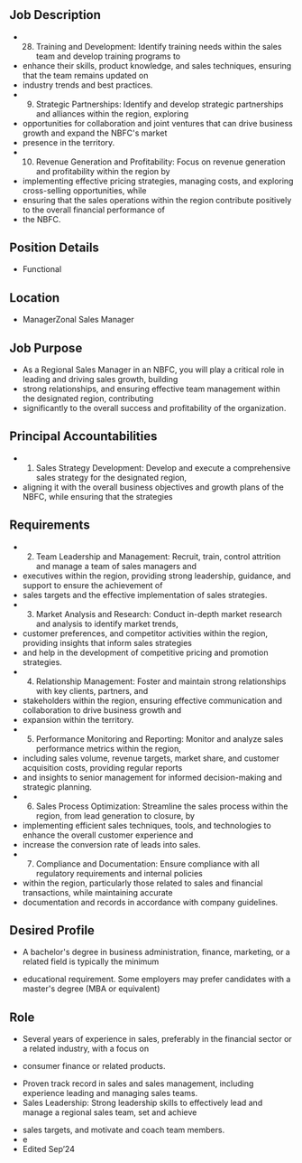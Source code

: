 # 

## Job Description

* 28. Training and Development: Identify training needs within the sales team and develop training programs to
* enhance their skills, product knowledge, and sales techniques, ensuring that the team remains updated on
* industry trends and best practices.
* 9. Strategic Partnerships: Identify and develop strategic partnerships and alliances within the region, exploring
* opportunities for collaboration and joint ventures that can drive business growth and expand the NBFC's market
* presence in the territory.
* 10. Revenue Generation and Profitability: Focus on revenue generation and profitability within the region by
* implementing effective pricing strategies, managing costs, and exploring cross-selling opportunities, while
* ensuring that the sales operations within the region contribute positively to the overall financial performance of
* the NBFC.

## Position Details

* Functional

## Location

* ManagerZonal Sales Manager

## Job Purpose

* As a Regional Sales Manager in an NBFC, you will play a critical role in leading and driving sales growth, building
* strong relationships, and ensuring effective team management within the designated region, contributing
* significantly to the overall success and profitability of the organization.

## Principal Accountabilities

* 1. Sales Strategy Development: Develop and execute a comprehensive sales strategy for the designated region,
* aligning it with the overall business objectives and growth plans of the NBFC, while ensuring that the strategies

## Requirements

* 2. Team Leadership and Management: Recruit, train, control attrition and manage a team of sales managers and
* executives within the region, providing strong leadership, guidance, and support to ensure the achievement of
* sales targets and the effective implementation of sales strategies.
* 3. Market Analysis and Research: Conduct in-depth market research and analysis to identify market trends,
* customer preferences, and competitor activities within the region, providing insights that inform sales strategies
* and help in the development of competitive pricing and promotion strategies.
* 4. Relationship Management: Foster and maintain strong relationships with key clients, partners, and
* stakeholders within the region, ensuring effective communication and collaboration to drive business growth and
* expansion within the territory.
* 5. Performance Monitoring and Reporting: Monitor and analyze sales performance metrics within the region,
* including sales volume, revenue targets, market share, and customer acquisition costs, providing regular reports
* and insights to senior management for informed decision-making and strategic planning.
* 6. Sales Process Optimization: Streamline the sales process within the region, from lead generation to closure, by
* implementing efficient sales techniques, tools, and technologies to enhance the overall customer experience and
* increase the conversion rate of leads into sales.
* 7. Compliance and Documentation: Ensure compliance with all regulatory requirements and internal policies
* within the region, particularly those related to sales and financial transactions, while maintaining accurate
* documentation and records in accordance with company guidelines.

## Desired Profile

- A bachelor's degree in business administration, finance, marketing, or a related field is typically the minimum
* educational requirement. Some employers may prefer candidates with a master's degree (MBA or equivalent)

## Role

- Several years of experience in sales, preferably in the financial sector or a related industry, with a focus on
* consumer finance or related products.
- Proven track record in sales and sales management, including experience leading and managing sales teams.
- Sales Leadership: Strong leadership skills to effectively lead and manage a regional sales team, set and achieve
* sales targets, and motivate and coach team members.
* e
* Edited Sep’24
